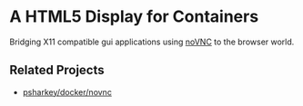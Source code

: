# A HTML5 Display for Containers

Bridging X11 compatible gui applications using [noVNC](https://novnc.com/) to the browser world.

## Related Projects
* [psharkey/docker/novnc](https://github.com/psharkey/docker/tree/master/novnc)
